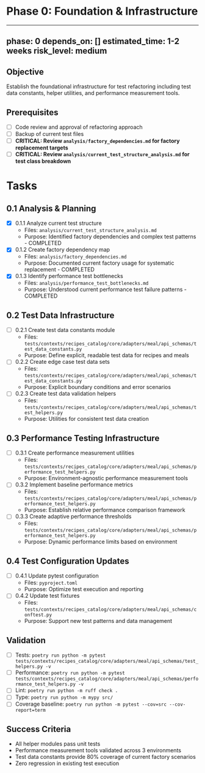 # Phase 0: Foundation & Infrastructure

---
phase: 0
depends_on: []
estimated_time: 1-2 weeks
risk_level: medium
---

## Objective
Establish the foundational infrastructure for test refactoring including test data constants, helper utilities, and performance measurement tools.

## Prerequisites
- [ ] Code review and approval of refactoring approach
- [ ] Backup of current test files
- [ ] **CRITICAL: Review `analysis/factory_dependencies.md` for factory replacement targets**
- [ ] **CRITICAL: Review `analysis/current_test_structure_analysis.md` for test class breakdown**

# Tasks

## 0.1 Analysis & Planning
- [x] 0.1.1 Analyze current test structure
  - Files: `analysis/current_test_structure_analysis.md`
  - Purpose: Identified factory dependencies and complex test patterns - COMPLETED
- [x] 0.1.2 Create factory dependency map
  - Files: `analysis/factory_dependencies.md`
  - Purpose: Documented current factory usage for systematic replacement - COMPLETED
- [x] 0.1.3 Identify performance test bottlenecks
  - Files: `analysis/performance_test_bottlenecks.md`
  - Purpose: Understood current performance test failure patterns - COMPLETED

## 0.2 Test Data Infrastructure
- [ ] 0.2.1 Create test data constants module
  - Files: `tests/contexts/recipes_catalog/core/adapters/meal/api_schemas/test_data_constants.py`
  - Purpose: Define explicit, readable test data for recipes and meals
- [ ] 0.2.2 Create edge case test data sets
  - Files: `tests/contexts/recipes_catalog/core/adapters/meal/api_schemas/test_data_constants.py`
  - Purpose: Explicit boundary conditions and error scenarios
- [ ] 0.2.3 Create test data validation helpers
  - Files: `tests/contexts/recipes_catalog/core/adapters/meal/api_schemas/test_helpers.py`
  - Purpose: Utilities for consistent test data creation

## 0.3 Performance Testing Infrastructure
- [ ] 0.3.1 Create performance measurement utilities
  - Files: `tests/contexts/recipes_catalog/core/adapters/meal/api_schemas/performance_test_helpers.py`
  - Purpose: Environment-agnostic performance measurement tools
- [ ] 0.3.2 Implement baseline performance metrics
  - Files: `tests/contexts/recipes_catalog/core/adapters/meal/api_schemas/performance_test_helpers.py`
  - Purpose: Establish relative performance comparison framework
- [ ] 0.3.3 Create adaptive performance thresholds
  - Files: `tests/contexts/recipes_catalog/core/adapters/meal/api_schemas/performance_test_helpers.py`
  - Purpose: Dynamic performance limits based on environment

## 0.4 Test Configuration Updates
- [ ] 0.4.1 Update pytest configuration
  - Files: `pyproject.toml`
  - Purpose: Optimize test execution and reporting
- [ ] 0.4.2 Update test fixtures
  - Files: `tests/contexts/recipes_catalog/core/adapters/meal/api_schemas/conftest.py`
  - Purpose: Support new test patterns and data management

## Validation
- [ ] Tests: `poetry run python -m pytest tests/contexts/recipes_catalog/core/adapters/meal/api_schemas/test_helpers.py -v`
- [ ] Performance: `poetry run python -m pytest tests/contexts/recipes_catalog/core/adapters/meal/api_schemas/performance_test_helpers.py -v`
- [ ] Lint: `poetry run python -m ruff check .`
- [ ] Type: `poetry run python -m mypy src/`
- [ ] Coverage baseline: `poetry run python -m pytest --cov=src --cov-report=term`

## Success Criteria
- All helper modules pass unit tests
- Performance measurement tools validated across 3 environments
- Test data constants provide 80% coverage of current factory scenarios
- Zero regression in existing test execution 